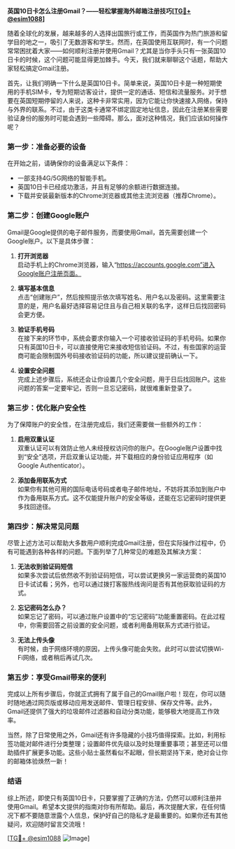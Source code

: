 **英国10日卡怎么注册Gmail？——轻松掌握海外邮箱注册技巧[[TG💪+ @esim1088](https://t.me/s/esim1088)]**

随着全球化的发展，越来越多的人选择出国旅行或工作，而英国作为热门旅游和留学目的地之一，吸引了无数游客和学生。然而，在英国使用互联网时，有一个问题常常困扰着大家——如何顺利注册并使用Gmail？尤其是当你手头只有一张英国10日卡的时候，这个问题可能显得更加棘手。今天，我们就来聊聊这个话题，帮助大家轻松搞定Gmail注册。

首先，让我们明确一下什么是英国10日卡。简单来说，英国10日卡是一种短期使用的手机SIM卡，专为短期访客设计，提供一定的通话、短信和流量服务。对于想要在英国短期停留的人来说，这种卡非常实用，因为它能让你快速接入网络，保持与外界的联系。不过，由于这类卡通常不绑定固定地址信息，因此在注册某些需要验证身份的服务时可能会遇到一些障碍。那么，面对这种情况，我们应该如何操作呢？

### **第一步：准备必要的设备**
在开始之前，请确保你的设备满足以下条件：
- 一部支持4G/5G网络的智能手机。
- 英国10日卡已经成功激活，并且有足够的余额进行数据连接。
- 下载并安装最新版本的Chrome浏览器或其他主流浏览器（推荐Chrome）。

### **第二步：创建Google账户**
Gmail是Google提供的电子邮件服务，而要使用Gmail，首先需要创建一个Google账户。以下是具体步骤：

1. **打开浏览器**  
   启动手机上的Chrome浏览器，输入“https://accounts.google.com”进入Google账户注册页面。

2. **填写基本信息**  
   点击“创建账户”，然后按照提示依次填写姓名、用户名以及密码。这里需要注意的是，用户名最好选择容易记住且与自己相关联的名字，这样日后找回密码会更方便。

3. **验证手机号码**  
   在接下来的环节中，系统会要求你输入一个可接收验证码的手机号码。如果你只有英国10日卡，可以直接使用它来接收短信验证码。不过，有些国家的运营商可能会限制国外号码接收验证码的功能，所以建议提前确认一下。

4. **设置安全问题**  
   完成上述步骤后，系统还会让你设置几个安全问题，用于日后找回账户。这些问题的答案一定要牢记，否则一旦忘记密码，就很难重新登录了。

### **第三步：优化账户安全性**
为了保障账户的安全性，在注册完成后，我们还需要做一些额外的工作：

1. **启用双重认证**  
   双重认证可以有效防止他人未经授权访问你的账户。在Google账户设置中找到“安全”选项，开启双重认证功能，并下载相应的身份验证应用程序（如Google Authenticator）。

2. **添加备用联系方式**  
   如果你有其他可用的国际电话号码或者电子邮件地址，不妨将其添加到账户中作为备用联系方式。这不仅能提升账户的安全等级，还能在忘记密码时提供更多找回途径。

### **第四步：解决常见问题**
尽管上述方法可以帮助大多数用户顺利完成Gmail注册，但在实际操作过程中，仍有可能遇到各种各样的问题。下面列举了几种常见的难题及其解决方案：

1. **无法收到验证码短信**  
   如果多次尝试后依然收不到验证码短信，可以尝试更换另一家运营商的英国10日卡试试看；另外，也可以通过拨打客服热线询问是否有其他获取验证码的方式。

2. **忘记密码怎么办？**  
   如果忘记了密码，可以通过账户设置中的“忘记密码”功能重置密码。在此过程中，你需要回答之前设置的安全问题，或者利用备用联系方式进行验证。

3. **无法上传头像**  
   有时候，由于网络环境的原因，上传头像可能会失败。此时可以尝试切换Wi-Fi网络，或者稍后再试几次。

### **第五步：享受Gmail带来的便利**
完成以上所有步骤后，你就正式拥有了属于自己的Gmail账户啦！现在，你可以随时随地通过网页版或移动应用发送邮件、管理日程安排、保存文件等。此外，Gmail还提供了强大的垃圾邮件过滤器和自动分类功能，能够极大地提高工作效率。

当然，除了日常使用之外，Gmail还有许多隐藏的小技巧值得探索。比如，利用标签功能对邮件进行分类整理；设置邮件优先级以及时处理重要事项；甚至还可以借助插件扩展更多功能。这些小贴士虽然看似不起眼，但长期坚持下来，绝对会让你的邮箱体验焕然一新！

### **结语**
综上所述，即使只有英国10日卡，只要掌握了正确的方法，仍然可以顺利注册并使用Gmail。希望本文提供的指南对你有所帮助。最后，再次提醒大家，在任何情况下都不要随意泄露个人信息，保护好自己的隐私才是最重要的。如果你还有其他疑问，欢迎随时留言交流哦！

[[TG💪+ @esim1088](https://t.me/s/esim1088) ![Image](https://i.postimg.cc/4NQfJmqS/Snipaste-2025-05-13-00-14-12.png)]